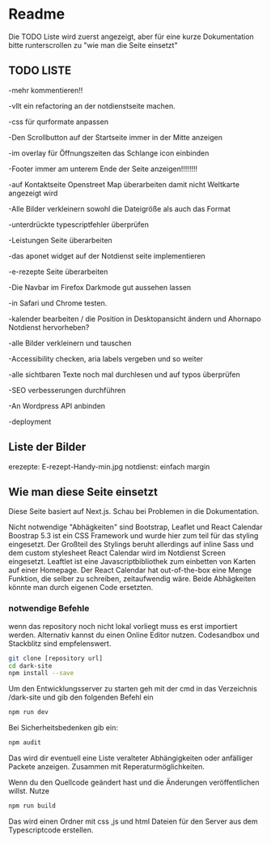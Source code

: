 # Readme
Die TODO Liste wird zuerst angezeigt, aber für eine kurze Dokumentation bitte runterscrollen zu "wie man die Seite einsetzt"

## TODO LISTE

-mehr kommentieren!!

-vllt ein refactoring an der notdienstseite machen. 

-css für qurformate anpassen

-Den Scrollbutton auf der Startseite immer in der Mitte anzeigen

-im overlay für Öffnungszeiten das Schlange icon einbinden

-Footer immer am unterem Ende der Seite anzeigen!!!!!!!!

-auf Kontaktseite Openstreet Map überarbeiten damit nicht Weltkarte angezeigt wird

-Alle Bilder verkleinern sowohl die Dateigröße als auch das Format

-unterdrückte typescriptfehler überprüfen

-Leistungen Seite überarbeiten

-das aponet widget auf der Notdienst seite implementieren

-e-rezepte Seite überarbeiten

-Die Navbar im Firefox Darkmode gut aussehen lassen

-in Safari und Chrome testen.

-kalender bearbeiten / die Position in Desktopansicht ändern und Ahornapo Notdienst hervorheben? 

-alle Bilder verkleinern und tauschen

-Accessibility checken, aria labels vergeben und so weiter

-alle sichtbaren Texte noch mal durchlesen und auf typos überprüfen

-SEO verbesserungen durchführen

-An Wordpress API anbinden

-deployment

## Liste der Bilder
erezepte: E-rezept-Handy-min.jpg 
notdienst: einfach margin

## Wie man diese Seite einsetzt

Diese Seite basiert auf Next.js. Schau bei Problemen in die Dokumentation.

Nicht notwendige "Abhägkeiten" sind Bootstrap, Leaflet und React Calendar
Boostrap 5.3 ist ein CSS Framework und wurde hier zum teil für das styling eingesetzt. Der Großteil des Stylings beruht allerdings auf inline Sass und dem custom stylesheet
React Calendar wird im Notdienst Screen eingesetzt. Leaftlet ist eine Javascriptbibliothek zum einbetten von Karten auf einer Homepage.  Der React Calendar hat out-of-the-box eine Menge Funktion, die selber zu schreiben, zeitaufwendig wäre.
Beide Abhägkeiten könnte man durch eigenen Code ersetzten.

### notwendige Befehle

wenn das repository noch nicht lokal vorliegt muss es erst importiert werden.
Alternativ kannst du einen Online Editor nutzen. Codesandbox und Stackblitz sind empfelenswert.

```sh
git clone [repository url]
cd dark-site
npm install --save
```

Um den Entwicklungsserver zu starten geh mit der cmd in das Verzeichnis /dark-site und gib den folgenden Befehl ein

```sh
npm run dev
```

Bei Sicherheitsbedenken gib ein:

```sh
npm audit
```

Das wird dir eventuell eine Liste veralteter Abhängigkeiten oder anfälliger Packete anzeigen. Zusammen mit Reperaturmöglichkeiten.

Wenn du den Quellcode geändert hast und die Änderungen veröffentlichen willst. Nutze

```sh
npm run build
```

Das wird einen Ordner mit css ,js und html Dateien für den Server aus dem Typescriptcode erstellen.
